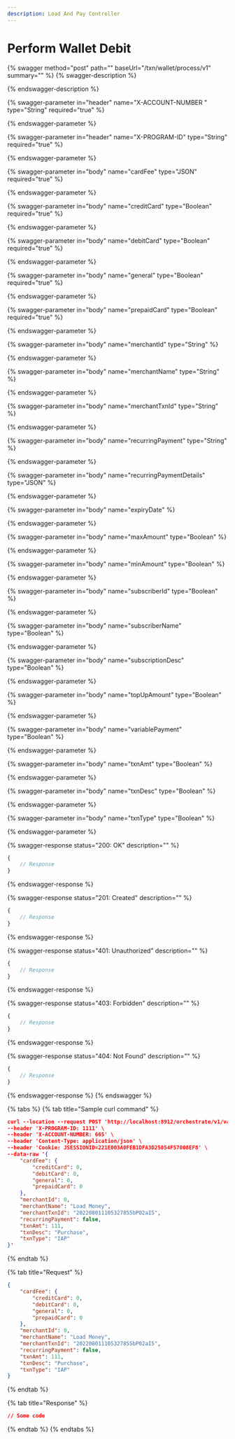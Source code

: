 ```yaml
---
description: Load And Pay Controller
---
```


# Perform Wallet Debit



{% swagger method="post" path="" baseUrl="<domain>/txn/wallet/process/v1" summary="" %}
{% swagger-description %}

{% endswagger-description %}

{% swagger-parameter in="header" name="X-ACCOUNT-NUMBER " type="String" required="true" %}

{% endswagger-parameter %}

{% swagger-parameter in="header" name="X-PROGRAM-ID" type="String" required="true" %}

{% endswagger-parameter %}

{% swagger-parameter in="body" name="cardFee" type="JSON" required="true" %}

{% endswagger-parameter %}

{% swagger-parameter in="body" name="creditCard" type="Boolean" required="true" %}

{% endswagger-parameter %}

{% swagger-parameter in="body" name="debitCard" type="Boolean" required="true" %}

{% endswagger-parameter %}

{% swagger-parameter in="body" name="general" type="Boolean" required="true" %}

{% endswagger-parameter %}

{% swagger-parameter in="body" name="prepaidCard" type="Boolean" required="true" %}

{% endswagger-parameter %}

{% swagger-parameter in="body" name="merchantId" type="String" %}

{% endswagger-parameter %}

{% swagger-parameter in="body" name="merchantName" type="String" %}

{% endswagger-parameter %}

{% swagger-parameter in="body" name="merchantTxnId" type="String" %}

{% endswagger-parameter %}

{% swagger-parameter in="body" name="recurringPayment" type="String" %}

{% endswagger-parameter %}

{% swagger-parameter in="body" name="recurringPaymentDetails" type="JSON" %}

{% endswagger-parameter %}

{% swagger-parameter in="body" name="expiryDate" %}

{% endswagger-parameter %}

{% swagger-parameter in="body" name="maxAmount" type="Boolean" %}

{% endswagger-parameter %}

{% swagger-parameter in="body" name="minAmount" type="Boolean" %}

{% endswagger-parameter %}

{% swagger-parameter in="body" name="subscriberId" type="Boolean" %}

{% endswagger-parameter %}

{% swagger-parameter in="body" name="subscriberName" type="Boolean" %}

{% endswagger-parameter %}

{% swagger-parameter in="body" name="subscriptionDesc" type="Boolean" %}

{% endswagger-parameter %}

{% swagger-parameter in="body" name="topUpAmount" type="Boolean" %}

{% endswagger-parameter %}

{% swagger-parameter in="body" name="variablePayment" type="Boolean" %}

{% endswagger-parameter %}

{% swagger-parameter in="body" name="txnAmt" type="Boolean" %}

{% endswagger-parameter %}

{% swagger-parameter in="body" name="txnDesc" type="Boolean" %}

{% endswagger-parameter %}

{% swagger-parameter in="body" name="txnType" type="Boolean" %}

{% endswagger-parameter %}

{% swagger-response status="200: OK" description="" %}
```javascript
{
    // Response
}
```
{% endswagger-response %}

{% swagger-response status="201: Created" description="" %}
```javascript
{
    // Response
}
```
{% endswagger-response %}

{% swagger-response status="401: Unauthorized" description="" %}
```javascript
{
    // Response
}
```
{% endswagger-response %}

{% swagger-response status="403: Forbidden" description="" %}
```javascript
{
    // Response
}
```
{% endswagger-response %}

{% swagger-response status="404: Not Found" description="" %}
```javascript
{
    // Response
}
```
{% endswagger-response %}
{% endswagger %}

{% tabs %}
{% tab title="Sample curl command" %}
```json
curl --location --request POST 'http://localhost:8912/orchestrate/v1/validation' \
--header 'X-PROGRAM-ID: 1111' \
--header 'X-ACCOUNT-NUMBER: 665' \
--header 'Content-Type: application/json' \
--header 'Cookie: JSESSIONID=221E003A0FEB1DFA3D25054F57008EF8' \
--data-raw '{
    "cardFee": {
        "creditCard": 0,
        "debitCard": 0,
        "general": 0,
        "prepaidCard": 0
    },
    "merchantId": 0,
    "merchantName": "Load Money",
    "merchantTxnId": "202208011105327855bP02aI5",
    "recurringPayment": false,
    "txnAmt": 111,
    "txnDesc": "Purchase",
    "txnType": "IAP"
}'
```
{% endtab %}

{% tab title="Request" %}


```json
{
    "cardFee": {
        "creditCard": 0,
        "debitCard": 0,
        "general": 0,
        "prepaidCard": 0
    },
    "merchantId": 0,
    "merchantName": "Load Money",
    "merchantTxnId": "202208011105327855bP02aI5",
    "recurringPayment": false,
    "txnAmt": 111,
    "txnDesc": "Purchase",
    "txnType": "IAP"
}
```
{% endtab %}

{% tab title="Response" %}
```json
// Some code
```
{% endtab %}
{% endtabs %}

